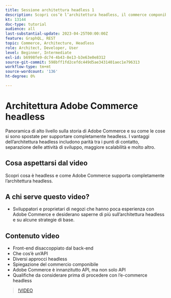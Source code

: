 ```yaml
---
title: Sessione architettura headless 1
description: Scopri cos’è l’architettura headless, il commerce componibile e le esperienze personalizzate
kt: 13144
doc-type: tutorial
audience: all
last-substantial-update: 2023-04-25T00:00:00Z
feature: GraphQL, REST
topic: Commerce, Architecture, Headless
role: Architect, Developer, User
level: Beginner, Intermediate
exl-id: b6998fe9-dc74-4b43-8e13-b3e63e0e8312
source-git-commit: 598bff1fd2cefdc449d5ae3431401aec1e796313
workflow-type: tm+mt
source-wordcount: '136'
ht-degree: 0%

---
```


# Architettura Adobe Commerce headless

Panoramica di alto livello sulla storia di Adobe Commerce e su come le cose si sono spostate per supportare completamente headless.  I vantaggi dell’architettura headless includono parità tra i punti di contatto, separazione delle attività di sviluppo, maggiore scalabilità e molto altro.

## Cosa aspettarsi dal video

Scopri cosa è headless e come Adobe Commerce supporta completamente l’architettura headless.

## A chi serve questo video?

* Sviluppatori e proprietari di negozi che hanno poca esperienza con Adobe Commerce e desiderano saperne di più sull’architettura headless e su alcune strategie di base.

## Contenuto video

* Front-end disaccoppiato dal back-end
* Che cos’è un’API
* Diversi approcci headless
* Spiegazione del commercio componibile
* Adobe Commerce è innanzitutto API, ma non solo API
* Qualifiche da considerare prima di procedere con l’e-commerce headless

>[!VIDEO](https://video.tv.adobe.com/v/3418862?learn=on)
